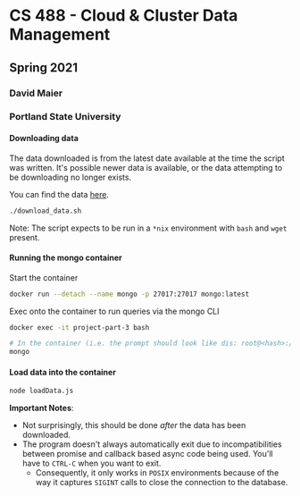 # CS 488 - Cloud & Cluster Data Management

## Spring 2021

### David Maier

### Portland State University

#### Downloading data

The data downloaded is from the latest date available at the time the script was written.
It's possible newer data is available, or the data attempting to be downloading no longer exists.

You can find the data [here](http://insideairbnb.com/get-the-data.html).

```bash
./download_data.sh
```

Note: The script expects to be run in a `*nix` environment with `bash` and `wget` present.

#### Running the mongo container

Start the container

```sh
docker run --detach --name mongo -p 27017:27017 mongo:latest
```

Exec onto the container to run queries via the mongo CLI

```sh
docker exec -it project-part-3 bash

# In the container (i.e. the prompt should look like dis: root@<hash>:/# )
mongo
```

#### Load data into the container

```sh
node loadData.js
```

**Important Notes**:

- Not surprisingly, this should be done _after_ the data has been downloaded.
- The program doesn't always automatically exit due to incompatibilities between promise and callback based async code being used. You'll have to `CTRL-C` when you want to exit.
  - Consequently, it only works in `POSIX` environments because of the way it captures `SIGINT` calls to close the connection to the database.
